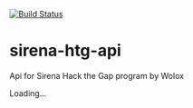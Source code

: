 [![Build Status](https://travis-ci.com/julianbr96/sirena-htg-api.svg?branch=master)](https://travis-ci.com/julianbr96/sirena-htg-api)

# sirena-htg-api

Api for Sirena Hack the Gap program by Wolox

<script id="template-sidenav" type="text/x-handlebars-template"><nav id="scrollingNav"> <div class="sidenav-search"> <input class="form-control search" type="text" placeholder="{{__ "Filter..."}}"> <span class="search-reset">x</span> </div> <ul class="sidenav nav nav-list list"> {{#each nav}} {{#if title}} {{#if isHeader}} {{#if isFixed}} <li class="nav-fixed nav-header navbar-btn nav-list-item" data-group="{{group}}"><a href="#api-{{group}}" data-name="show-api-{{group}}" class="show-api api-{{group}}-init">{{underscoreToSpace title}}</a></li> {{else}} <li class="nav-header nav-list-item" data-group="{{group}}"><a href="#api-{{group}}" data-group="show-api-{{group}}" class="show-group api-{{group}}-init">{{underscoreToSpace title}}</a></li> {{/if}} {{else}} <li class="{{#if hidden}}hide {{/if}}" data-group="{{group}}" data-name="{{name}}" data-version="{{version}}"> <a href="#api-{{group}}-{{name}}" title="{{url}}" data-group="show-api-{{group}}" data-name="show-api-{{group}}-{{name}}" class="nav-list-item show-api api-{{group}}-{{name}}-init">{{title}}<div class="nav-list-url-item hide">{{url}}</div></a> </li> {{/if}} {{/if}} {{/each}} </ul> </nav></script> <script id="template-project" type="text/x-handlebars-template"><div class="pull-left"> <h1>{{name}}</h1> {{#if description}}<h2>{{{nl2br description}}}</h2>{{/if}} </div> {{#if template.withCompare}} <div class="pull-right"> <div class="btn-group"> <button id="version" class="btn btn-lg btn-default dropdown-toggle" data-toggle="dropdown"> <strong>{{version}}</strong>&nbsp;<span class="caret"></span> </button> <ul id="versions" class="dropdown-menu open-left"> <li><a id="compareAllWithPredecessor" href="#">{{__ "Compare all with predecessor"}}</a></li> <li class="divider"></li> <li class="disabled"><a href="#">{{__ "show up to version:"}}</a></li> {{#each versions}} <li class="version"><a href="#">{{this}}</a></li> {{/each}} </ul> </div> </div> {{/if}} <div class="clearfix"></div></script> <script id="template-header" type="text/x-handlebars-template">{{#if content}} <div id="api-_" class="show-api-article show-api-_-article">{{{content}}}</div> {{/if}}</script> <script id="template-footer" type="text/x-handlebars-template">{{#if content}} <div id="api-_footer" class="show-api-article show-api-_-article">{{{content}}}</div> {{/if}}</script> <script id="template-generator" type="text/x-handlebars-template">{{#if template.withGenerator}} {{#if generator}} <div class="content"> {{__ "Generated with"}} <a href="{{{generator.url}}}">{{{generator.name}}}</a> {{{generator.version}}} - {{{generator.time}}} </div> {{/if}} {{/if}}</script> <script id="template-sections" type="text/x-handlebars-template"><section id="api-{{group}}" class="show-api-group show-api-{{group}}-group {{#if aloneDisplay}} hide{{/if}}"> <h1>{{underscoreToSpace title}}</h1> {{#if description}} <p>{{{nl2br description}}}</p> {{/if}} {{#each articles}} <div id="api-{{group}}-{{name}}" class="show-api-article show-api-{{group}}-article show-api-{{group}}-{{name}}-article {{#if aloneDisplay}} hide{{/if}}"> {{{article}}} </div> {{/each}} </section></script> <script id="template-article" type="text/x-handlebars-template"><article id="api-{{article.group}}-{{article.name}}-{{article.version}}" {{#if hidden}}class="hide"{{/if}} data-group="{{article.group}}" data-name="{{article.name}}" data-version="{{article.version}}"> <div class="pull-left"> <h1>{{underscoreToSpace article.groupTitle}}{{#if article.title}} - {{article.title}}{{/if}}</h1> </div> {{#if template.withCompare}} <div class="pull-right"> <div class="btn-group"> <button class="version btn btn-default dropdown-toggle" data-toggle="dropdown"> <strong>{{article.version}}</strong>&nbsp;<span class="caret"></span> </button> <ul class="versions dropdown-menu open-left"> <li class="disabled"><a href="#">{{__ "compare changes to:"}}</a></li> {{#each versions}} <li class="version"><a href="#">{{this}}</a></li> {{/each}} </ul> </div> </div> {{/if}} <div class="clearfix"></div> {{#if article.author}}<h4 class="muted">Authored by: {{article.author}}</h4>{{/if}} {{#if article.deprecated}} <p class="deprecated"><span>{{__ "DEPRECATED"}}</span> {{{markdown article.deprecated.content}}} </p> {{/if}} {{#if article.description}} <p>{{{nl2br article.description}}}</p> {{/if}} <span class="type type__{{toLowerCase article.type}}">{{toLowerCase article.type}}</span> <pre class="prettyprint language-html" data-type="{{toLowerCase article.type}}"><code>{{article.url}}</code></pre> {{#if article.permission}} <p> {{__ "Permission:"}} {{#each article.permission}} {{name}} {{#if title}} <button type="button" class="btn btn-info btn-xs" data-title="{{title}}" data-content="{{nl2br description}}" data-html="true" data-toggle="popover" data-placement="right" data-trigger="hover"> <span class="glyphicon glyphicon-info-sign" aria-hidden="true"></span> </button> {{/if}} {{/each}} </p> {{/if}} {{#if_gt article.examples.length compare=0}} <ul class="nav nav-tabs nav-tabs-examples"> {{#each article.examples}} <li{{#if_eq @index compare=0}} class="active"{{/if_eq}}> <a href="#examples-{{../id}}-{{@index}}">{{title}}</a> </li> {{/each}} </ul> <div class="tab-content"> {{#each article.examples}} <div class="tab-pane{{#if_eq @index compare=0}} active{{/if_eq}}" id="examples-{{../id}}-{{@index}}"> <pre class="prettyprint language-{{type}}" data-type="{{type}}"><code>{{content}}</code></pre> </div> {{/each}} </div> {{/if_gt}} {{subTemplate "article-param-block" params=article.header _hasType=_hasTypeInHeaderFields section="header"}} {{subTemplate "article-param-block" params=article.parameter _hasType=_hasTypeInParameterFields section="parameter"}} {{subTemplate "article-param-block" params=article.success _hasType=_hasTypeInSuccessFields section="success"}} {{subTemplate "article-param-block" params=article.error _col1="Name" _hasType=_hasTypeInErrorFields section="error"}} {{subTemplate "article-sample-request" article=article id=id}} </article></script> <script id="template-article-param-block" type="text/x-handlebars-template">{{#if params}} {{#each params.fields}} <h2>{{__ @key}}</h2> <table> <thead> <tr> <th style="width: 30%">{{#if ../_col1}}{{__ ../_col1}}{{else}}{{__ "Field"}}{{/if}}</th> {{#if ../_hasType}}<th style="width: 10%">{{__ "Type"}}</th>{{/if}} <th style="width: {{#if ../_hasType}}60%{{else}}70%{{/if}}">{{__ "Description"}}</th> </tr> </thead> <tbody> {{#each this}} <tr> <td class="code">{{{splitFill field "." "&nbsp;&nbsp;"}}}{{#if optional}} <span class="label label-optional">{{__ "optional"}}</span>{{/if}}</td> {{#if ../../_hasType}} <td> {{{type}}} </td> {{/if}} <td> {{{nl2br description}}} {{#if defaultValue}}<p class="default-value">{{__ "Default value:"}} <code>{{{defaultValue}}}</code></p>{{/if}} {{#if size}}<p class="type-size">{{__ "Size range:"}} <code>{{{size}}}</code></p>{{/if}} {{#if allowedValues}}<p class="type-size">{{__ "Allowed values:"}} {{#each allowedValues}} <code>{{{this}}}</code>{{#unless @last}}, {{/unless}} {{/each}} </p> {{/if}} </td> </tr> {{/each}} </tbody> </table> {{/each}} {{#if_gt params.examples.length compare=0}} <ul class="nav nav-tabs nav-tabs-examples"> {{#each params.examples}} <li{{#if_eq @index compare=0}} class="active"{{/if_eq}}> <a href="#{{../section}}-examples-{{../id}}-{{@index}}">{{title}}</a> </li> {{/each}} </ul> <div class="tab-content"> {{#each params.examples}} <div class="tab-pane{{#if_eq @index compare=0}} active{{/if_eq}}" id="{{../section}}-examples-{{../id}}-{{@index}}"> <pre class="prettyprint language-{{type}}" data-type="{{type}}"><code>{{reformat content type}}</code></pre> </div> {{/each}} </div> {{/if_gt}} {{/if}}</script> <script id="template-article-sample-request" type="text/x-handlebars-template">{{#if article.sampleRequest}} <h2>{{__ "Send a Sample Request"}}</h2> <form class="form-horizontal"> <fieldset> <div class="form-group"> <label class="col-md-3 control-label" for="{{../id}}-sample-request-url"></label> <div class="input-group"> <input id="{{../id}}-sample-request-url" type="text" class="form-control sample-request-url" value="{{article.sampleRequest.0.url}}" /> <span class="input-group-addon">{{__ "url"}}</span> </div> </div> {{#if article.header}} {{#if article.header.fields}} <h3>{{__ "Headers"}}</h3> {{#each article.header.fields}} <h4><input type="checkbox" data-sample-request-header-group-id="sample-request-header-{{@index}}" name="{{../id}}-sample-request-header" value="{{@index}}" class="sample-request-header sample-request-switch" checked />{{__ @key}}</h4> <div class="{{../id}}-sample-request-header-fields"> {{#each this}} <div class="form-group"> <label class="col-md-3 control-label" for="sample-request-header-field-{{field}}">{{field}}</label> <div class="input-group"> <input type="text" placeholder="{{field}}" value="{{defaultValue}}" id="sample-request-header-field-{{field}}" class="form-control sample-request-header" data-sample-request-header-name="{{field}}" data-sample-request-header-group="sample-request-header-{{@../index}}"> <span class="input-group-addon">{{{type}}}</span> </div> </div> {{/each}} </div> {{/each}} {{/if}} {{/if}} {{#if article.parameter}} {{#if article.parameter.fields}} <h3>{{__ "Parameters"}}</h3> {{#each article.parameter.fields}} <h4><input type="checkbox" data-sample-request-param-group-id="sample-request-param-{{@index}}" name="{{../id}}-sample-request-param" value="{{@index}}" class="sample-request-param sample-request-switch" checked/>{{__ @key}} <select name="{{../id}}-sample-header-content-type" class="{{../id}}-sample-request-param-select sample-header-content-type sample-header-content-type-switch"> <option value="undefined" selected>ajax-auto</option> <option value="body-json" >body/json</option> <option value="body-form-data" >body/form-data</option> </select> </h4> <div class="{{../id}}-sample-request-param-body {{../id}}-sample-header-content-type-body hide"> <div class="form-group"> <div class="input-group"> <textarea id="sample-request-body-json" class="form-control sample-request-body" data-sample-request-body-group="sample-request-param-{{@./index}}" rows="6" style="OVERFLOW: visible" {{#if optional}}data-sample-request-param-optional="true"{{/if}}></textarea> <div class="input-group-addon">json</div> </div> </div> </div> <div class="{{../id}}-sample-request-param-fields {{../id}}-sample-header-content-type-fields"> {{#each this}} <div class="form-group"> <label class="col-md-3 control-label" for="sample-request-param-field-{{field}}">{{field}}</label> <div class="input-group"> <input id="sample-request-param-field-{{field}}" type="text" placeholder="{{field}}" class="form-control sample-request-param" data-sample-request-param-name="{{field}}" data-sample-request-param-group="sample-request-param-{{@../index}}" {{#if optional}}data-sample-request-param-optional="true"{{/if}}> <div class="input-group-addon">{{{type}}}</div> </div> </div> {{/each}} </div> {{/each}} {{/if}} {{/if}} <div class="form-group"> <div class="controls pull-right"> <button class="btn btn-primary sample-request-send" data-sample-request-type="{{article.type}}">{{__ "Send"}}</button> </div> </div> <div class="form-group sample-request-response" style="display: none;"> <h3> {{__ "Response"}} <button class="btn btn-default btn-xs pull-right sample-request-clear">X</button> </h3> <pre class="prettyprint language-json" data-type="json"><code class="sample-request-response-json"></code></pre> </div> </fieldset> </form> {{/if}}</script> <script id="template-compare-article" type="text/x-handlebars-template"><article id="api-{{article.group}}-{{article.name}}-{{article.version}}" {{#if hidden}}class="hide"{{/if}} data-group="{{article.group}}" data-name="{{article.name}}" data-version="{{article.version}}" data-compare-version="{{compare.version}}"> <div class="pull-left"> <h1>{{underscoreToSpace article.group}} - {{{showDiff article.title compare.title}}}</h1> </div> <div class="pull-right"> <div class="btn-group"> <button class="btn btn-success" disabled> <strong>{{article.version}}</strong> {{__ "compared to"}} </button> <button class="version btn btn-danger dropdown-toggle" data-toggle="dropdown"> <strong>{{compare.version}}</strong>&nbsp;<span class="caret"></span> </button> <ul class="versions dropdown-menu open-left"> <li class="disabled"><a href="#">{{__ "compare changes to:"}}</a></li> <li class="divider"></li> {{#each versions}} <li class="version"><a href="#">{{this}}</a></li> {{/each}} </ul> </div> </div> <div class="clearfix"></div> {{#if article.description}} <p>{{{showDiff article.description compare.description "nl2br"}}}</p> {{else}} {{#if compare.description}} <p>{{{showDiff "" compare.description "nl2br"}}}</p> {{/if}} {{/if}} <pre class="prettyprint language-html" data-type="{{toLowerCase article.type}}"><code>{{{showDiff article.url compare.url}}}</code></pre> {{subTemplate "article-compare-permission" article=article compare=compare}} <ul class="nav nav-tabs nav-tabs-examples"> {{#each_compare_title article.examples compare.examples}} {{#if typeSame}} <li{{#if_eq index compare=0}} class="active"{{/if_eq}}> <a href="#compare-examples-{{../../article.id}}-{{index}}">{{{showDiff source.title compare.title}}}</a> </li> {{/if}} {{#if typeIns}} <li{{#if_eq index compare=0}} class="active"{{/if_eq}}> <a href="#compare-examples-{{../../article.id}}-{{index}}"><ins>{{{source.title}}}</ins></a> </li> {{/if}} {{#if typeDel}} <li{{#if_eq index compare=0}} class="active"{{/if_eq}}> <a href="#compare-examples-{{../../article.id}}-{{index}}"><del>{{{compare.title}}}</del></a> </li> {{/if}} {{/each_compare_title}} </ul> <div class="tab-content"> {{#each_compare_title article.examples compare.examples}} {{#if typeSame}} <div class="tab-pane{{#if_eq index compare=0}} active{{/if_eq}}" id="compare-examples-{{../../article.id}}-{{index}}"> <pre class="prettyprint language-{{source.type}}" data-type="{{source.type}}"><code>{{{showDiff source.content compare.content}}}</code></pre> </div> {{/if}} {{#if typeIns}} <div class="tab-pane{{#if_eq index compare=0}} active{{/if_eq}}" id="compare-examples-{{../../article.id}}-{{index}}"> <pre class="prettyprint language-{{source.type}}" data-type="{{source.type}}"><code>{{{source.content}}}</code></pre> </div> {{/if}} {{#if typeDel}} <div class="tab-pane{{#if_eq index compare=0}} active{{/if_eq}}" id="compare-examples-{{../../article.id}}-{{index}}"> <pre class="prettyprint language-{{source.type}}" data-type="{{compare.type}}"><code>{{{compare.content}}}</code></pre> </div> {{/if}} {{/each_compare_title}} </div> {{subTemplate "article-compare-param-block" source=article.parameter compare=compare.parameter _hasType=_hasTypeInParameterFields section="parameter"}} {{subTemplate "article-compare-param-block" source=article.success compare=compare.success _hasType=_hasTypeInSuccessFields section="success"}} {{subTemplate "article-compare-param-block" source=article.error compare=compare.error _col1="Name" _hasType=_hasTypeInErrorFields section="error"}} {{subTemplate "article-sample-request" article=article id=id}} </article></script> <script id="template-article-compare-permission" type="text/x-handlebars-template"><p> {{__ "Permission:"}} {{#each_compare_list_field article.permission compare.permission field="name"}} {{#if source}} {{#if typeSame}} {{source.name}} {{#if source.title}} <button type="button" class="btn btn-info btn-xs" data-title="{{source.title}}" data-content="{{nl2br source.description}}" data-html="true" data-toggle="popover" data-placement="right" data-trigger="hover"> <span class="glyphicon glyphicon-info-sign" aria-hidden="true"></span> </button> {{#unless _last}}, {{/unless}} {{/if}} {{/if}} {{#if typeIns}} <ins>{{source.name}}</ins> {{#if source.title}} <button type="button" class="btn btn-info btn-xs" data-title="{{source.title}}" data-content="{{nl2br source.description}}" data-html="true" data-toggle="popover" data-placement="right" data-trigger="hover"> <span class="glyphicon glyphicon-info-sign" aria-hidden="true"></span> </button> {{#unless _last}}, {{/unless}} {{/if}} {{/if}} {{#if typeDel}} <del>{{source.name}}</del> {{#if source.title}} <button type="button" class="btn btn-info btn-xs" data-title="{{source.title}}" data-content="{{nl2br source.description}}" data-html="true" data-toggle="popover" data-placement="right" data-trigger="hover"> <span class="glyphicon glyphicon-info-sign" aria-hidden="true"></span> </button> {{#unless _last}}, {{/unless}} {{/if}} {{/if}} {{else}} {{#if typeSame}} {{compare.name}} {{#if compare.title}} <button type="button" class="btn btn-info btn-xs" data-title="{{compare.title}}" data-content="{{nl2br compare.description}}" data-html="true" data-toggle="popover" data-placement="right" data-trigger="hover"> <span class="glyphicon glyphicon-info-sign" aria-hidden="true"></span> </button> {{#unless _last}}, {{/unless}} {{/if}} {{/if}} {{#if typeIns}} <ins>{{compare.name}}</ins> {{#if compare.title}} <button type="button" class="btn btn-info btn-xs" data-title="{{compare.title}}" data-content="{{nl2br compare.description}}" data-html="true" data-toggle="popover" data-placement="right" data-trigger="hover"> <span class="glyphicon glyphicon-info-sign" aria-hidden="true"></span> </button> {{#unless _last}}, {{/unless}} {{/if}} {{/if}} {{#if typeDel}} <del>{{compare.name}}</del> {{#if compare.title}} <button type="button" class="btn btn-info btn-xs" data-title="{{compare.title}}" data-content="{{nl2br compare.description}}" data-html="true" data-toggle="popover" data-placement="right" data-trigger="hover"> <span class="glyphicon glyphicon-info-sign" aria-hidden="true"></span> </button> {{#unless _last}}, {{/unless}} {{/if}} {{/if}} {{/if}} {{/each_compare_list_field}} </p></script> <script id="template-article-compare-param-block" type="text/x-handlebars-template">{{#if source}} {{#each_compare_keys source.fields compare.fields}} {{#if typeSame}} <h2>{{__ source.key}}</h2> <table> <thead> <tr> <th style="width: 30%">{{#if ../_col1}}{{__ ../_col1}}{{else}}{{__ "Field"}}{{/if}}</th> {{#if ../_hasType}}<th style="width: 10%">{{__ "Type"}}</th>{{/if}} <th style="width: {{#if ../_hasType}}60%{{else}}70%{{/if}}">{{__ "Description"}}</th> </tr> </thead> {{subTemplate "article-compare-param-block-body" source=source.value compare=compare.value _hasType=../_hasType}} </table> {{/if}} {{#if typeIns}} <h2><ins>{{__ source.key}}</ins></h2> <table class="ins"> <thead> <tr> <th style="width: 30%">{{#if ../_col1}}{{__ ../_col1}}{{else}}{{__ "Field"}}{{/if}}</th> {{#if ../_hasType}}<th style="width: 10%">{{__ "Type"}}</th>{{/if}} <th style="width: {{#if ../_hasType}}60%{{else}}70%{{/if}}">{{__ "Description"}}</th> </tr> </thead> {{subTemplate "article-compare-param-block-body" source=source.value compare=source.value _hasType=../_hasType}} </table> {{/if}} {{#if typeDel}} <h2><del>{{__ compare.key}}</del></h2> <table class="del"> <thead> <tr> <th style="width: 30%">{{#if ../_col1}}{{__ ../_col1}}{{else}}{{__ "Field"}}{{/if}}</th> {{#if ../_hasType}}<th style="width: 10%">{{__ "Type"}}</th>{{/if}} <th style="width: {{#if ../_hasType}}60%{{else}}70%{{/if}}">{{__ "Description"}}</th> </tr> </thead> {{subTemplate "article-compare-param-block-body" source=compare.value compare=compare.value _hasType=../_hasType}} </table> {{/if}} {{/each_compare_keys}} {{#if source.examples}} <ul class="nav nav-tabs nav-tabs-examples"> {{#each_compare_title source.examples compare.examples}} {{#if typeSame}} <li{{#if_eq index compare=0}} class="active"{{/if_eq}}> <a href="#{{../../section}}-compare-examples-{{../../article.id}}-{{index}}">{{{showDiff source.title compare.title}}}</a> </li> {{/if}} {{#if typeIns}} <li{{#if_eq index compare=0}} class="active"{{/if_eq}}> <a href="#{{../../section}}-compare-examples-{{../../article.id}}-{{index}}"><ins>{{{source.title}}}</ins></a> </li> {{/if}} {{#if typeDel}} <li{{#if_eq index compare=0}} class="active"{{/if_eq}}> <a href="#{{../../section}}-compare-examples-{{../../article.id}}-{{index}}"><del>{{{compare.title}}}</del></a> </li> {{/if}} {{/each_compare_title}} </ul> <div class="tab-content"> {{#each_compare_title source.examples compare.examples}} {{#if typeSame}} <div class="tab-pane{{#if_eq index compare=0}} active{{/if_eq}}" id="{{../../section}}-compare-examples-{{../../article.id}}-{{index}}"> <pre class="prettyprint language-{{source.type}}" data-type="{{source.type}}"><code>{{{showDiff source.content compare.content}}}</code></pre> </div> {{/if}} {{#if typeIns}} <div class="tab-pane{{#if_eq index compare=0}} active{{/if_eq}}" id="{{../../section}}-compare-examples-{{../../article.id}}-{{index}}"> <pre class="prettyprint language-{{source.type}}" data-type="{{source.type}}"><code>{{{source.content}}}</code></pre> </div> {{/if}} {{#if typeDel}} <div class="tab-pane{{#if_eq index compare=0}} active{{/if_eq}}" id="{{../../section}}-compare-examples-{{../../article.id}}-{{index}}"> <pre class="prettyprint language-{{source.type}}" data-type="{{compare.type}}"><code>{{{compare.content}}}</code></pre> </div> {{/if}} {{/each_compare_title}} </div> {{/if}} {{/if}}</script> <script id="template-article-compare-param-block-body" type="text/x-handlebars-template"><tbody> {{#each_compare_field source compare}} {{#if typeSame}} <tr> <td class="code"> {{{splitFill source.field "." "&nbsp;&nbsp;"}}} {{#if source.optional}} {{#if compare.optional}} <span class="label label-optional">{{__ "optional"}}</span> {{else}} <span class="label label-optional label-ins">{{__ "optional"}}</span> {{/if}} {{else}} {{#if compare.optional}} <span class="label label-optional label-del">{{__ "optional"}}</span>{{/if}} {{/if}} </td> {{#if source.type}} {{#if compare.type}} <td>{{{showDiff source.type compare.type}}}</td> {{else}} <td>{{{source.type}}}</td> {{/if}} {{else}} {{#if compare.type}} <td>{{{compare.type}}}</td> {{else}} {{#if ../../../../_hasType}}<td></td>{{/if}} {{/if}} {{/if}} <td> {{{showDiff source.description compare.description "nl2br"}}} {{#if source.defaultValue}}<p class="default-value">{{__ "Default value:"}} <code>{{{showDiff source.defaultValue compare.defaultValue}}}</code><p>{{/if}} </td> </tr> {{/if}} {{#if typeIns}} <tr class="ins"> <td class="code"> {{{splitFill source.field "." "&nbsp;&nbsp;"}}} {{#if source.optional}} <span class="label label-optional label-ins">{{__ "optional"}}</span>{{/if}} </td> {{#if source.type}} <td>{{{source.type}}}</td> {{else}} {{{typRowTd}}} {{/if}} <td> {{{nl2br source.description}}} {{#if source.defaultValue}}<p class="default-value">{{__ "Default value:"}} <code>{{{source.defaultValue}}}</code><p>{{/if}} </td> </tr> {{/if}} {{#if typeDel}} <tr class="del"> <td class="code"> {{{splitFill compare.field "." "&nbsp;&nbsp;"}}} {{#if compare.optional}} <span class="label label-optional label-del">{{__ "optional"}}</span>{{/if}} </td> {{#if compare.type}} <td>{{{compare.type}}}</td> {{else}} {{{typRowTd}}} {{/if}} <td> {{{nl2br compare.description}}} {{#if compare.defaultValue}}<p class="default-value">{{__ "Default value:"}} <code>{{{compare.defaultValue}}}</code><p>{{/if}} </td> </tr> {{/if}} {{/each_compare_field}} </tbody></script>

<div id="loader">

<div class="spinner">

Loading...

</div>

</div>
